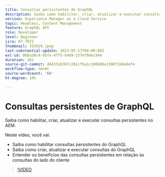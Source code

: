 ```yaml
---
title: Consultas persistentes de GraphQL
description: Saiba como habilitar, criar, atualizar e executar consultas persistentes no AEM.
version: Experience Manager as a Cloud Service
topic: Headless, Content Management
feature: GraphQL API
role: Developer
level: Beginner
jira: KT-7872
thumbnail: 333429.jpeg
last-substantial-update: 2023-05-17T00:00:00Z
exl-id: 06ba38c4-95fe-4ff5-b4d9-237ef9dec944
duration: 281
source-git-commit: 48433a5367c281cf5a1c106b08a1306f1b0e8ef4
workflow-type: tm+mt
source-wordcount: '60'
ht-degree: 10%

---
```


# Consultas persistentes de GraphQL

Saiba como habilitar, criar, atualizar e executar consultas persistentes no AEM.

Neste vídeo, você vai:

+ Saiba como habilitar consultas persistentes do GraphQL
+ Saiba como criar, atualizar e executar consultas do GraphQL
+ Entender os benefícios das consultas persistentes em relação às consultas do lado do cliente

>[!VIDEO](https://video.tv.adobe.com/v/333429?quality=12&learn=on)
